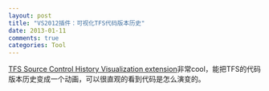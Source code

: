 ```yaml
---
layout: post
title: "VS2012插件：可视化TFS代码版本历史"
date: 2013-01-11
comments: true
categories: Tool
---
```

<a href="http://visualstudiogallery.msdn.microsoft.com/6a8e7330-8395-4915-935f-941dc3bde29c">TFS Source Control History Visualization extension</a>非常cool，能把TFS的代码版本历史变成一个动画，可以很直观的看到代码是怎么演变的。<br />